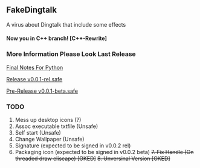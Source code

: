 ## FakeDingtalk
A virus about Dingtalk that include some effects

#### Now you in C++ branch! [C++-Rewrite]

### More Information Please Look Last Release
[Final Notes For Python](https://github.com/OranPie/FakeDingtalk/releases/tag/final-0.0.1)

[Release v0.0.1-rel.safe](https://github.com/OranPie/FakeDingtalk/releases/tag/v0.0.1-rel.safe)

[Pre-Release v0.0.1-beta.safe](https://github.com/OranPie/FakeDingtalk/releases/tag/v0.0.1-beta.safe)

### TODO 
1. Mess up desktop icons (?)
2. Assoc executable txtfile (Unsafe)
3. Self start (Unsafe)
4. Change Wallpaper (Unsafe)
5. Signature (expected to be signed in v0.0.2 rel)
6. Packaging icon (expected to be signed in v0.0.2 beta) 
~~7. Fix Handle (On threaded draw eliscape) [OKED]~~
~~8. Unversinal Version [OKED]~~
